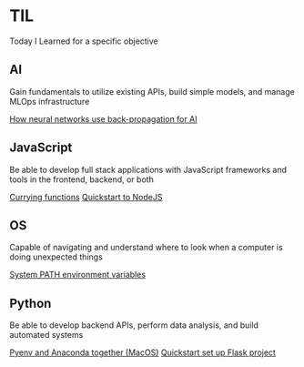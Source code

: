 # TIL
Today I Learned for a specific objective
## AI
Gain fundamentals to utilize existing APIs, build simple models, and manage MLOps infrastructure 

[How neural networks use back-propagation for AI](https://github.com/linnalihe/til/blob/main/tech/AI/How%20neural%20networks%20use%20back-propagation%20for%20AI.md)

## JavaScript
Be able to develop full stack applications with JavaScript frameworks and tools in the frontend, backend, or both

[Currying functions](https://github.com/linnalihe/til/blob/main/tech/JavaScript/Currying%20functions.md)
[Quickstart to NodeJS](https://github.com/linnalihe/til/blob/main/tech/JavaScript/Quickstart%20NodeJS.md)

## OS
Capable of navigating and understand where to look when a computer is doing unexpected things

[System PATH environment variables](https://github.com/linnalihe/til/blob/main/tech/OS/System%20PATH%20environment%20variables.md)

## Python
Be able to develop backend APIs, perform data analysis, and build automated systems

[Pyenv and Anaconda together (MacOS)](https://github.com/linnalihe/til/blob/main/tech/Python/Pyenv%20and%20Anaconda%20together%20(MacOS).md)
[Quickstart set up Flask project](https://github.com/linnalihe/til/blob/main/tech/Quickstart%20Flask.md)